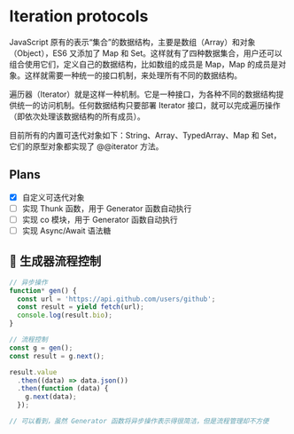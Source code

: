 # Iteration protocols

JavaScript 原有的表示“集合”的数据结构，主要是数组（Array）和对象（Object），ES6 又添加了 Map 和 Set。这样就有了四种数据集合，用户还可以组合使用它们，定义自己的数据结构，比如数组的成员是 Map，Map 的成员是对象。这样就需要一种统一的接口机制，来处理所有不同的数据结构。

遍历器（Iterator）就是这样一种机制。它是一种接口，为各种不同的数据结构提供统一的访问机制。任何数据结构只要部署 Iterator 接口，就可以完成遍历操作（即依次处理该数据结构的所有成员）。

目前所有的内置可迭代对象如下：String、Array、TypedArray、Map 和 Set，它们的原型对象都实现了 @@iterator 方法。

## Plans

- [x] 自定义可迭代对象
- [ ] 实现 Thunk 函数，用于 Generator 函数自动执行
- [ ] 实现 co 模块，用于 Generator 函数自动执行
- [ ] 实现 Async/Await 语法糖

##  生成器流程控制

```javascript
// 异步操作
function* gen() {
  const url = 'https://api.github.com/users/github';
  const result = yield fetch(url);
  console.log(result.bio);
}

// 流程控制
const g = gen();
const result = g.next();

result.value
  .then((data) => data.json())
  .then(function (data) {
    g.next(data);
  });

// 可以看到，虽然 Generator 函数将异步操作表示得很简洁，但是流程管理却不方便
```
